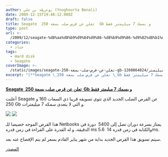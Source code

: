 ```yaml
---
author: يوغرطة بن علي (Youghourta Benali)
date: 2009-12-15T19:48:12.000Z
draft: false
title: Seagate  تعلن عن قرص صلب بسعة 250  Gb و بسمك 7 ميليمتر فقط
type: post
url: >-
  /2009/12/seagate-%d8%aa%d8%b9%d9%84%d9%86-%d8%b9%d9%86-%d9%82%d8%b1%d8%b5-%d8%b5%d9%84%d8%a8-%d8%a8%d8%b3%d8%b9%d8%a9-250-gb-%d9%88-%d8%a8%d8%b3%d9%85%d9%83-7-%d9%85%d9%8a%d9%84%d9%8a%d9%85%d8%aa%d8%b1/
categories:
  - عتاد
tags:
  - Hard disk
  - Seagate
coverImage: >-
  /static/images/seagate-تعلن-عن-قرص-صلب-بسعة-250-gb-و-بسمك-7-ميليمتر/1260864824.jpg
excerpt: "[**Seagate \_تعلن عن قرص صلب بسعة 250 \_Gb و بسمك 7 ميليمتر فقط**](https://www.it-scoop.com/2009/12/seagate-%d8%aa%d8%b9%d9%84%d9%86-%d8%b9%d9%86-%d9%82%d8%b1%d8%b5-%d8%b5%d9%84%d8%a8-%d8%a8%d8%b3%d8%b9%d8%a9-250-gb-%d9%88-%d8%a8%d8%b3%d9%85%d9%83-7-%d9%85%d9%8a%d9%84%d9%8a%d9%85%d8%aa%d8%b1/)\n\nأعلنت Seagate عن القرص الصلب الجديد الذي تنوي تسويقه قريبا ذي السعات 160 و 250 Gb و التي لا يتعدى سمكه 7 ميليمترات.\n\n\n\nهذا القرص الموجه خصيصا للـ Netbooks"
---
```

[**Seagate  تعلن عن قرص صلب بسعة 250  Gb و بسمك 7 ميليمتر فقط**](https://www.it-scoop.com/2009/12/seagate-%d8%aa%d8%b9%d9%84%d9%86-%d8%b9%d9%86-%d9%82%d8%b1%d8%b5-%d8%b5%d9%84%d8%a8-%d8%a8%d8%b3%d8%b9%d8%a9-250-gb-%d9%88-%d8%a8%d8%b3%d9%85%d9%83-7-%d9%85%d9%8a%d9%84%d9%8a%d9%85%d8%aa%d8%b1/)

أعلنت Seagate عن القرص الصلب الجديد الذي تنوي تسويقه قريبا ذي السعات 160 و 250 Gb و التي لا يتعدى سمكه 7 ميليمترات.

![](/static/images/seagate-تعلن-عن-قرص-صلب-بسعة-250-gb-و-بسمك-7-ميليمتر/1260864824.jpg) ![](/static/images/seagate-تعلن-عن-قرص-صلب-بسعة-250-gb-و-بسمك-7-ميليمتر/1260864999.png)

هذا القرص الموجه خصيصا للـ Netbooks يمتاز بسرعة دوران تصل إلى 5400  دورة في الدقيقة، و له القدرة على القراءة في زمن قدره ms 5.6  والكتابة في زمن قدره 14ms.

سيتم تسويق هذا القرص الجديد بداية من شهر يناير القادم بسعر لم يتم الإفصاح عنه بعد.

[المصدر](http://www.engadget.com/2009/12/08/seagates-7-mm-momentus-thin-2-5-inch-hard-disk-for-slim-high-c/)
